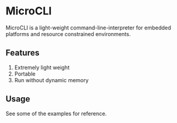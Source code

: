 # MicroCLI
MicroCLI is a light-weight command-line-interpreter for embedded platforms and resource constrained environments.

## Features
1) Extremely light weight
2) Portable
3) Run without dynamic memory

## Usage
See some of the examples for reference.
